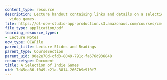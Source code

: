 ```yaml
---
content_type: resource
description: Lecture handout containing links and details on a selection of indie
  video games.
file: https://ol-ocw-studio-app-production.s3.amazonaws.com/courses/cms-611j-creating-video-games-fall-2014/7d45ea86f049c21a38142667b9e910f7_MITCMS_611JF14_ASeleOfInGa.pdf
file_type: application/pdf
learning_resource_types:
- Lecture Notes
ocw_type: OCWFile
parent_title: Lecture Slides and Readings
parent_type: CourseSection
parent_uid: 90e2e70d-cfd3-8049-791c-fa676d936848
resourcetype: Document
title: A Selection of Indie Games
uid: 7d45ea86-f049-c21a-3814-2667b9e910f7
---
```

